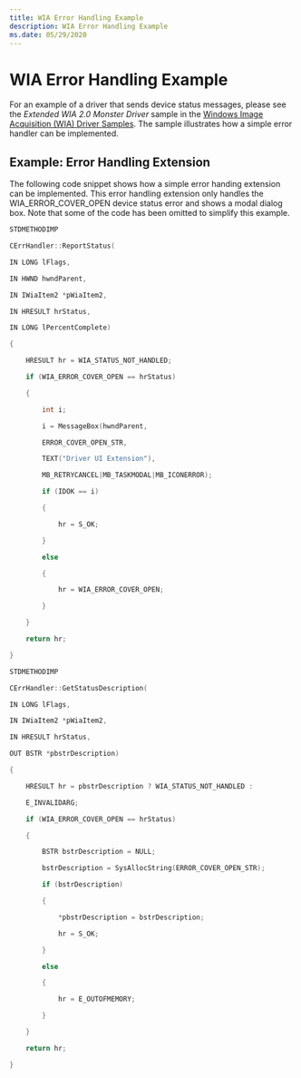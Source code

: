 ```yaml
---
title: WIA Error Handling Example
description: WIA Error Handling Example
ms.date: 05/29/2020
---
```


# WIA Error Handling Example

For an example of a driver that sends device status messages, please see the *Extended WIA 2.0 Monster Driver* sample in the [Windows Image Acquisition (WIA) Driver Samples](/samples/microsoft/windows-driver-samples/windows-image-acquisition-wia-driver-samples). The sample illustrates how a simple error handler can be implemented.

## Example: Error Handling Extension

The following code snippet shows how a simple error handing extension can be implemented. This error handling extension only handles the WIA\_ERROR\_COVER\_OPEN device status error and shows a modal dialog box. Note that some of the code has been omitted to simplify this example.

```cpp
STDMETHODIMP

CErrHandler::ReportStatus(

IN LONG lFlags,

IN HWND hwndParent,

IN IWiaItem2 *pWiaItem2,

IN HRESULT hrStatus,

IN LONG lPercentComplete)

{

    HRESULT hr = WIA_STATUS_NOT_HANDLED;

    if (WIA_ERROR_COVER_OPEN == hrStatus)

    {

        int i;

        i = MessageBox(hwndParent,

        ERROR_COVER_OPEN_STR,

        TEXT("Driver UI Extension"),

        MB_RETRYCANCEL|MB_TASKMODAL|MB_ICONERROR);

        if (IDOK == i)

        {

            hr = S_OK;

        }

        else

        {

            hr = WIA_ERROR_COVER_OPEN;

        }

    }

    return hr;

}

STDMETHODIMP

CErrHandler::GetStatusDescription(

IN LONG lFlags,

IN IWiaItem2 *pWiaItem2,

IN HRESULT hrStatus,

OUT BSTR *pbstrDescription)

{

    HRESULT hr = pbstrDescription ? WIA_STATUS_NOT_HANDLED :

    E_INVALIDARG;

    if (WIA_ERROR_COVER_OPEN == hrStatus)

    {

        BSTR bstrDescription = NULL;

        bstrDescription = SysAllocString(ERROR_COVER_OPEN_STR);

        if (bstrDescription)

        {

            *pbstrDescription = bstrDescription;

            hr = S_OK;

        }

        else

        {

            hr = E_OUTOFMEMORY;

        }

    }

    return hr;

}
```
